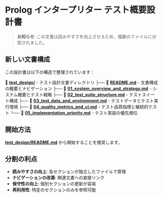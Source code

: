 # Prolog インタープリター テスト概要設計書

> **お知らせ**: この文書は読みやすさを向上させるため、複数のファイルに分割されました。

## 新しい文書構成

この設計書は以下の構造で整理されています：

📁 **[test_design/](./test_design/)** - テスト設計文書ディレクトリ
├── 📄 **[README.md](./test_design/README.md)** - 文書構成の概要とナビゲーション
├── 📄 **[01_system_overview_and_strategy.md](./test_design/01_system_overview_and_strategy.md)** - システム概要とテスト戦略
├── 📄 **[02_test_suite_structure.md](./test_design/02_test_suite_structure.md)** - テストスイート構成
├── 📄 **[03_test_data_and_environment.md](./test_design/03_test_data_and_environment.md)** - テストデータとテスト実行環境
├── 📄 **[04_quality_metrics_and_ci.md](./test_design/04_quality_metrics_and_ci.md)** - テスト品質指標と継続的テスト
└── 📄 **[05_implementation_priority.md](./test_design/05_implementation_priority.md)** - テスト実装の優先順位

## 開始方法

**[test_design/README.md](./test_design/README.md)** から開始することを推奨します。

## 分割の利点

- **読みやすさの向上**: 各セクションが独立したファイルで管理
- **ナビゲーションの改善**: 関連文書への直接リンク
- **保守性の向上**: 個別セクションの更新が容易
- **再利用性**: 特定のセクションのみを参照可能
